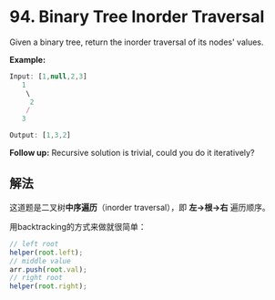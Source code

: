 # 94. Binary Tree Inorder Traversal

Given a binary tree, return the inorder traversal of its nodes' values.

**Example:**

```js
Input: [1,null,2,3]
   1
    \
     2
    /
   3

Output: [1,3,2]
```

**Follow up:** Recursive solution is trivial, could you do it iteratively?

## 解法

这道题是二叉树**中序遍历**（inorder traversal），即 **左->根->右** 遍历顺序。

用backtracking的方式来做就很简单：

```js
// left root
helper(root.left);
// middle value
arr.push(root.val);
// right root
helper(root.right);
```